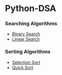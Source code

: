 # Python-DSA

### Searching Algorithms
- [Binary Search](https://github.com/SHAIMA-HAQUE/Python-DSA/blob/main/binary_search.py)
- [Linear Search](https://github.com/SHAIMA-HAQUE/Python-DSA/blob/main/linear_search.py)

### Sorting Algorithms
- [Selection Sort](https://github.com/SHAIMA-HAQUE/Python-DSA/blob/main/selection_sort.py)
- [Quick Sort](https://github.com/SHAIMA-HAQUE/Python-DSA/blob/main/quicksort.py)
